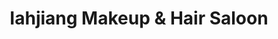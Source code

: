 ---
title: "Iahjiang Makeup & Hair Saloon"
url: /shillong/iahjiang-makeup-und-hair-saloon/
shop: Kosmetik
---